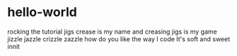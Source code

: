 # hello-world
rocking the tutorial
jigs crease is my name and creasing jigs is my game
jizzle jazzle crizzle zazzle
how do you like the way I code
It's soft and sweet innit
